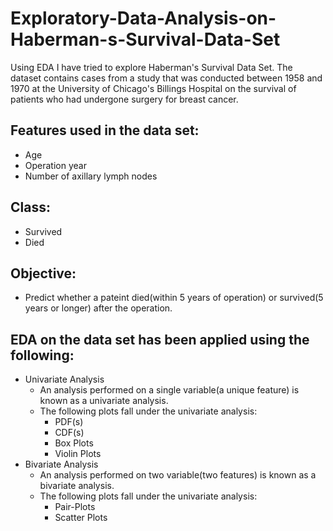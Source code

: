 # Exploratory-Data-Analysis-on-Haberman-s-Survival-Data-Set
Using EDA I have tried to explore Haberman's Survival Data Set. The dataset contains cases from a study that was conducted between 1958 and 1970 at the University of Chicago's Billings Hospital on the survival of patients who had undergone surgery for breast cancer.

## Features used in the data set:
- Age
- Operation year
- Number of axillary lymph  nodes
## Class:
- Survived
- Died
## Objective:
- Predict whether a pateint died(within 5 years of operation) or survived(5 years or longer) after the operation.
## EDA on the data set has been applied using the following:
- Univariate Analysis
  - An analysis performed on a single variable(a unique feature) is known as a univariate analysis.
  - The following plots fall under the univariate analysis:
    - PDF(s)
    - CDF(s)
    - Box Plots
    - Violin Plots
- Bivariate Analysis
  - An analysis performed on two variable(two features) is known as a bivariate analysis.
  - The following plots fall under the univariate analysis:
    - Pair-Plots
    - Scatter Plots

